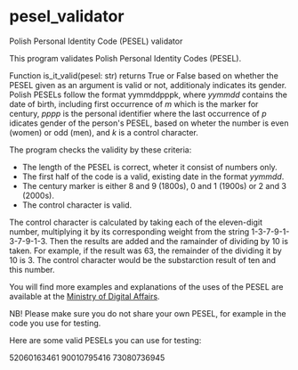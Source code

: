# pesel_validator
Polish Personal Identity Code (PESEL) validator

This program validates Polish Personal Identity Codes (PESEL).

Function is_it_valid(pesel: str) returns True or False based on whether the PESEL given as an argument is valid or not, additionaly indicates its gender. 
Polish PESELs follow the format yymmddpppk, where *yymmdd* contains the date of birth, including first occurrence of *m* which is the marker for century, *pppp* is the personal identifier where the last occurrence of *p* idicates gender of the person's PESEL, based on wheter the number is even (women) or odd (men), and *k* is a control character.

The program checks the validity by these criteria:
-  The length of the PESEL is correct, wheter it consist of numbers only.
-  The first half of the code is a valid, existing date in the format *yymmdd*.
-  The century marker is either 8 and 9 (1800s), 0 and 1 (1900s) or 2 and 3 (2000s).
-  The control character is valid.
  
The control character is calculated by taking each of the eleven-digit number, multiplying it by its corresponding weight from the string 1-3-7-9-1-3-7-9-1-3. Then the results are added and the ramainder of dividing by 10 is taken. For example, if the result was 63, the remainder of the dividing it by 10 is 3. The control character would be the substarction result of ten and this number.

You will find more examples and explanations of the uses of the PESEL are available at the [Ministry of Digital Affairs](https://www.gov.pl/web/gov/czym-jest-numer-pesel).

NB! Please make sure you do not share your own PESEL, for example in the code you use for testing.

Here are some valid PESELs you can use for testing:

52060163461
90010795416
73080736945
